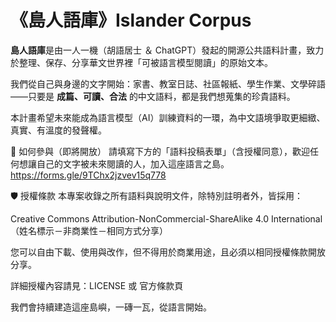 # 《島人語庫》Islander Corpus

**島人語庫**是由一人一機（胡語居士 ＆ ChatGPT）發起的開源公共語料計畫，致力於整理、保存、分享華文世界裡「可被語言模型閱讀」的原始文本。

我們從自己與身邊的文字開始：家書、教室日誌、社區報紙、學生作業、文學碎語——只要是 **成篇、可讀、合法** 的中文語料，都是我們想蒐集的珍貴語料。

本計畫希望未來能成為語言模型（AI）訓練資料的一環，為中文語境爭取更細緻、真實、有溫度的發聲權。

🤝 如何參與（即將開放）
請填寫下方的「語料投稿表單」（含授權同意），歡迎任何想讓自己的文字被未來閱讀的人，加入這座語言之島。
https://forms.gle/9TChx2jzvev15q778

🛡 授權條款
本專案收錄之所有語料與說明文件，除特別註明者外，皆採用：

Creative Commons Attribution-NonCommercial-ShareAlike 4.0 International
（姓名標示－非商業性－相同方式分享）

您可以自由下載、使用與改作，但不得用於商業用途，且必須以相同授權條款開放分享。

詳細授權內容請見：LICENSE 或 官方條款頁

我們會持續建造這座島嶼，一磚一瓦，從語言開始。

